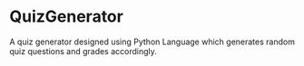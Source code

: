 # QuizGenerator
A quiz generator designed using Python Language which generates random quiz questions and grades accordingly.
